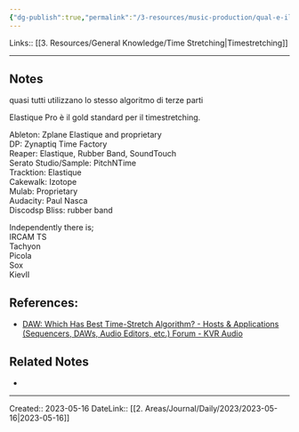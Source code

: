 ```yaml
---
{"dg-publish":true,"permalink":"/3-resources/music-production/qual-e-il-miglior-algoritmo-di-timestretching/"}
---
```


Links:: [[3. Resources/General Knowledge/Time Stretching\|Timestretching]]
 
---
## Notes
quasi tutti utilizzano lo stesso algoritmo di terze parti


Elastique Pro è il gold standard per il timestretching.


Ableton: Zplane Elastique and proprietary  
DP: Zynaptiq Time Factory  
Reaper: Elastique, Rubber Band, SoundTouch  
Serato Studio/Sample: PitchNTime  
Tracktion: Elastique  
Cakewalk: Izotope  
Mulab: Proprietary  
Audacity: Paul Nasca  
Discodsp Bliss: rubber band  
  
Independently there is;  
IRCAM TS  
Tachyon  
Picola  
Sox  
KievII









## References:
- [DAW: Which Has Best Time-Stretch Algorithm? - Hosts & Applications (Sequencers, DAWs, Audio Editors, etc.) Forum - KVR Audio](https://www.kvraudio.com/forum/viewtopic.php?t=579322)



## Related Notes
- 




---
Created:: 2023-05-16
DateLink:: [[2. Areas/Journal/Daily/2023/2023-05-16\|2023-05-16]]

